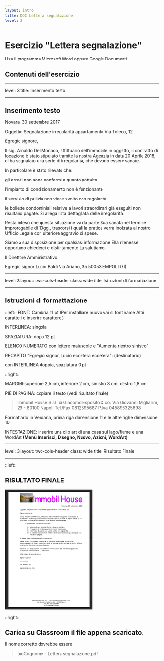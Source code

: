 ```yaml
---
layout: intro
title: DOC Lettera segnalazione
level: 2
---
```


# Esercizio "Lettera segnalazione"

Usa il programma Microsoft Word oppure Google Documenti

## Contenuti dell'esercizio

<Toc columns="2" maxDepth="3" minDepth="3" mode="all" />

---
level: 3
title: Inserimento testo

---

## Inserimento testo

Novara, 30 settembre 2017

Oggetto: Segnalazione irregolarità appartamento  Via Toledo, 12

Egregio signore,

Il sig. Arnaldo Del Monaco, affittuario dell’immobile in oggetto, il contratto di locazione è stato stipulato tramite la nostra Agenzia in data 20 Aprile 2018, ci ha segnalato una serie di irregolarità, che devono essere sanate.

In particolare è stato rilevato che:

gli arredi non sono conformi a quanto pattuito

l’impianto di condizionamento non è funzionante

il servizio di pulizia non viene svolto con regolarità

le bollette condominiali relative a lavori straordinari già eseguiti non risultano pagate.
Si allega lista dettagliata delle irregolarità.

Resta inteso che questa situazione va da parte Sua sanata nel termine improrogabile di 10gg., trascorsi i quali la pratica verrà inoltrata al nostro Ufficio Legale con ulteriore aggravio di spese.

Siamo a sua disposizione per qualsiasi informazione Ella ritenesse opportuno chiederci e distintamente La salutiamo.

Il Direttore Amministrativo

Egregio signor
Lucio Baldi
Via Ariano, 35
50053 EMPOLI (FI)

---
level: 3
layout: two-cols-header
class: wide
title: Istruzioni di formattazione

---

## Istruzioni di formattazione

::left::
FONT: Cambria 11 pt (Per installiare nuovo vai sl font name Altri caratteri e inserire carattere )

INTERLINEA: singola

SPAZIATURA: dopo 12 pt

ELENCO NUMERATO con lettere maiuscole e "Aumenta rientro sinistro"

RECAPITO "Egregio signor, Lucio eccetera eccetera": (destinatario)

con INTERLINEA doppia, spaziatura 0 pt

::right::

MARGINI:superiore 2,5 cm, inferiore 2 cm, sinistro 3 cm, destro 1,8 cm

PIÈ DI PAGINA: copiare il testo (vedi risultato finale)
>Immobil House S.r.l. di Giacomo Esposito & co. Via Giovanni Migliarini, 29 - 80100 Napoli Tel./Fax 0812395687 P.Iva 045896325698

Formattarlo in Verdana, prima riga dimensione 11 e le altre righe dimensione 10

INTESTAZIONE: inserire una clip art di una casa sul lago/fiume e una WordArt **(Menù Inserisci, Disegno, Nuovo, Azioni, WordArt)**

---
level: 3
layout: two-cols-header
class: wide
title: Risultato Finale

---
::left::

## RISULTATO FINALE

![primipassi](/office/images/primipassi/lettera.png)

::right::

## Carica su Classroom il file appena scaricato.

Il nome corretto dovrebbe essere

>tuoCognome - Lettera segnalazione.pdf

